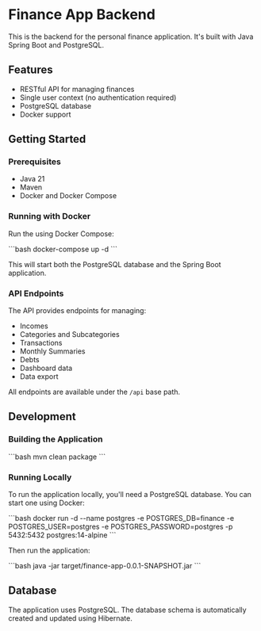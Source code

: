# Finance App Backend

This is the backend for the personal finance application. It's built with Java Spring Boot and PostgreSQL.

## Features

- RESTful API for managing finances
- Single user context (no authentication required)
- PostgreSQL database
- Docker support

## Getting Started

### Prerequisites

- Java 21
- Maven
- Docker and Docker Compose

### Running with Docker

Run the using Docker Compose:

\`\`\`bash
docker-compose up -d
\`\`\`

This will start both the PostgreSQL database and the Spring Boot application.

### API Endpoints

The API provides endpoints for managing:

- Incomes
- Categories and Subcategories
- Transactions
- Monthly Summaries
- Debts
- Dashboard data
- Data export

All endpoints are available under the `/api` base path.

## Development

### Building the Application

\`\`\`bash
mvn clean package
\`\`\`

### Running Locally

To run the application locally, you'll need a PostgreSQL database. You can start one using Docker:

\`\`\`bash
docker run -d --name postgres -e POSTGRES_DB=finance -e POSTGRES_USER=postgres -e POSTGRES_PASSWORD=postgres -p 5432:5432 postgres:14-alpine
\`\`\`

Then run the application:

\`\`\`bash
java -jar target/finance-app-0.0.1-SNAPSHOT.jar
\`\`\`

## Database

The application uses PostgreSQL. The database schema is automatically created and updated using Hibernate.
